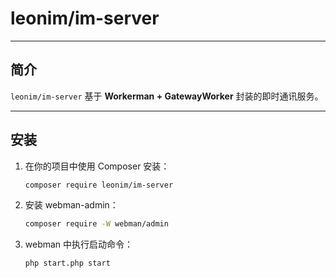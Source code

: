 # leonim/im-server 


---

## 简介
`leonim/im-server` 基于 **Workerman + GatewayWorker** 封装的即时通讯服务。 


---

## 安装

1. 在你的项目中使用 Composer 安装：

   ```bash
   composer require leonim/im-server
    ```
   
2. 安装 webman-admin：

   ```bash
   composer require -W webman/admin  
   ```
   
3. webman 中执行启动命令：
    ```bash
    php start.php start
    ```

